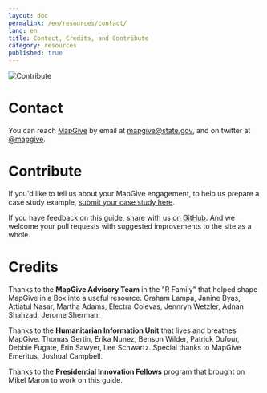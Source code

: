 ```yaml
---
layout: doc
permalink: /en/resources/contact/
lang: en
title: Contact, Credits, and Contribute
category: resources
published: true
---
```


![Contribute]({{site.baseurl}}/img/posts/osmgeoweek.jpg)

# Contact

You can reach [MapGive](http://mapgive.state.gov/) by email at [mapgive@state.gov](mailto:mapgive@state.gov), and on twitter at [@mapgive](https://twitter.com/mapgive).<!--, or through this contact form -->

# Contribute

If you'd like to tell us about your MapGive engagement, to help us prepare a case study example, [submit your case study here](https://docs.google.com/forms/d/1Y4t-KKUOqvQAK3IURH256TSbjGORjIEf8c3Doa0-nI8/viewform).

If you have feedback on this guide, share with us on [GitHub](https://github.com/USStateDept/mapgive-in-a-box/issues). And we welcome your pull requests with suggested improvements to the site as a whole.

# Credits

Thanks to the **MapGive Advisory Team** in the "R Family" that helped shape MapGive in a Box into a useful resource. Graham Lampa, Janine Byas, Attiatul Nasar, Martha Adams, Electra Colevas, Jennryn Wetzler, Adnan Shahzad, Jerome Sherman.

Thanks to the **Humanitarian Information Unit** that lives and breathes MapGive. Thomas Gertin, Erika Nunez, Benson Wilder, Patrick Dufour, Debbie Fugate, Erin Sawyer, Lee Schwartz. Special thanks to MapGive Emeritus, Joshual Campbell.

Thanks to the **Presidential Innovation Fellows** program that brought on Mikel Maron to work on this guide.

